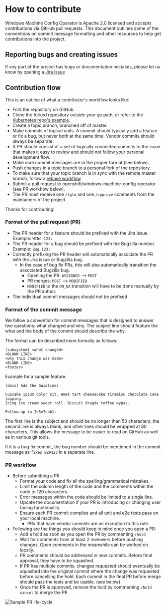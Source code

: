 # How to contribute

Windows Machine Config Operator is Apache 2.0 licensed and accepts contributions via GitHub pull requests. This
document outlines some of the conventions on commit message formatting and other resources to help get contributions into the project.  


## Reporting bugs and creating issues

If any part of the project has bugs or documentation mistakes, please let us know by opening a
[Jira issue](https://jira.coreos.com/projects/WINC/summary)

## Contribution flow

This is an outline of what a contributor's workflow looks like:

- Fork the repository on GitHub.
- Clone the forked repository outside your go path, or refer to the [Kubernetes repo's example](https://github.com/kubernetes/community/blob/master/contributors/guide/github-workflow.md#2-clone-fork-to-local-storage).
- Create a topic branch, branched off of master.
- Make commits of logical units. A commit should typically add a feature or fix a bug, but never both at the same
time. Vendor commits should always be separate.
- A PR should consist of a set of logically connected commits to the issue that makes it easy to review and should not 
follow your personal development flow.
- Make sure commit messages are in the proper format (see below).
- Push changes in a topic branch to a personal fork of the repository.
- To make sure that your topic branch is in sync with the remote master branch,
follow a [rebase workflow](https://www.atlassian.com/git/tutorials/merging-vs-rebasing).
- Submit a pull request to openshift/windows-machine-config-operator (see PR workflow below).
- The PR must receive one `/lgtm` and one `/approve` comments from the maintainers of the project.

Thanks for contributing!

### Format of the pull request (PR)

- The PR header for a feature should be prefixed with the Jira issue. Example: `WINC-123:`
- The PR header for a bug should be prefixed with the Bugzilla number. Example: `Bug 123:`
- Correctly prefixing the PR header will automatically associate the PR with the Jira issue or Bugzilla bug.
  - In the case of bug fix PRs, this will also automatically transition the associated Bugzilla bug.
    - Opening the PR: `ASSIGNED` --> `POST`
    - PR merges: `POST` --> `MODIFIED`
    - `MODIFIED` to the `ON_QA` transition will have to be done manually by the PR author.
- The individual commit messages should not be prefixed 

### Format of the commit message

We follow a convention for commit messages that is designed to answer two questions: what changed and why. The
subject line should feature the what and the body of the commit should describe the why.

The format can be described more formally as follows:

```
[subsystem] <what changed>
<BLANK LINE>
<why this change was made>
<BLANK LINE>
<footer>
```
Example for a sample feature:
```
[docs] Add the Guidlines

Cupcake ipsum dolor sit. Amet tart cheesecake tiramisu chocolate cake topping.
Icing ice cream sweet roll. Biscuit dragée toffee wypas.

Follow-up to Id5e7cbb1.
```

The first line is the subject and should be no longer than 50 characters, the second line is always blank, and other
lines should be wrapped at 80 characters. This allows the message to be easier to read on GitHub as well as in various
git tools.

If it is a bug fix commit, the bug number should be mentioned in the commit message as `fixes BZ#123` in a separate
line.

### PR workflow

- Before submitting a PR
  - Format your code and fix all the spelling/grammatical mistakes.
  - Limit the column length of the code and the comments within the code to 120 characters.
  - Error messages within the code should be limited to a single line.
  - Update the documentation if your PR is introducing or changing user facing functionality.
  - Ensure each PR commit compiles and all unit and e2e tests pass on your local machine.
    - PRs that have vendor commits are an exception to this rule.
- Following are the things you should keep in mind once you open a PR:
  - Add a hold as soon as you open the PR by commenting `/hold`
  - Wait for comments from at least 2 reviewers before pushing changes.
  Open comments in the meanwhile can be worked on locally.
  - PR comments should be addressed in new commits. Before final approval, they have to be squashed.
  - If PR has multiple commits, changes requested should eventually be squashed into the original commit where the
  change was requested before cancelling the hold. Each commit in the final PR before merge should pass the tests and be
  usable. (see below)
  - Once the PR is approved, remove the hold by commenting `/hold cancel` to merge the PR

![Sample PR life-cycle](/images/PR-workflow.png)
